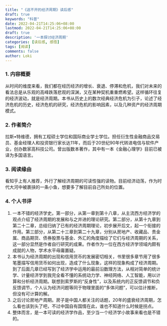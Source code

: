 ```yaml
---
title: "《逃不开的经济周期》读后感"
draft: true
keywords: "科普"
date: 2022-04-21T14:25:06+08:00
lastmod: 2022-04-21T14:25:06+08:00
draft: true
description: '一本探讨经济周期'
categories: [读后感, 感悟]
tags: [阅读]
comments: false
author: Loki
---
```


### 1. 内容概要

从时间的维度来看，我们都在经历经济的增长、衰退、停滞和危机，我们对未来的看法总是从乐观的高峰跌落悲观的深渊，又在某种契机重重燃希望。这样循环往复的经济波动，就是经济周期。本书从历史上的数次经典经济危机为引子，论述了经济危机的历史，经济危机的研究，经济危机的影响因素，以及几种资产的经济周期模式。



### 2. 作者简介

拉斯•特维德，拥有工程硕士学位和国际商业学士学位。担任衍生性金融商品交易员、基金经理人和投资银行家长达11年，而后于20世纪90年代转进电信与软件产业，创办数家高科技公司。曾出版数本著作，其中有一本《金融心理学》目前已被译为多国语言。



### 3. 阅读缘由

看知乎上有人推荐，外行了解经济周期的可读性强的读物。目前经济动荡，作为时代大河中被裹挟的一条小鱼，想要多了解目前自己所处的位置。



### 4. 个人书评

1. 一本不错的经济学史。第一部分，从第一章到第十八章，从主流西方经济学的观点介绍了经济周期的发展和与之并进的理论研究。第二部分，从第十九章到第二十二章，总结归纳了已有的经济周期理论，初步展开后文，起一个衔接的作用。第三部分，从第二十三章到第二十九章，分别从房地产、收藏品、贵金属、商品期货、债券股票与基金、外汇的角度描绘了它们与经济周期的关系，这一部分显然是作者自行研究的成果。作者作为一位在西方经济学领域内颇有成就的人物，学术水平毋庸置疑。
2. 本书认为经济周期的出现和信用货币的发展密切相关，书里很多章节用了很多笔墨描写信用货币如何出现，造成了什么现象，这样的现象构成了经济周期。到了后面几章已经写到了经济学中运用的最前沿数理方法，从相对简单的统计学、计量经济学到我完全看不懂的系统动力学、神经网络、人工智能，用以计算和分析经济周期。联想到索罗斯的“反身性”，以及系统内的正反馈调节和负反馈调节，个人认为经济问题等同于物理里面的“多体问题”，可以估计推断，但没有可计算的解。
3. 之后讨论房地产周期。房子是中国人都关注的话题，20年的盛衰经济周期，怎么看也该到头了吧，不过中国自有国情在此，谁也不知道什么时候是拐点。
4. 整体而言，是一本可读的经济学作品，至少当一个经济学小故事来看也是不错的。

















